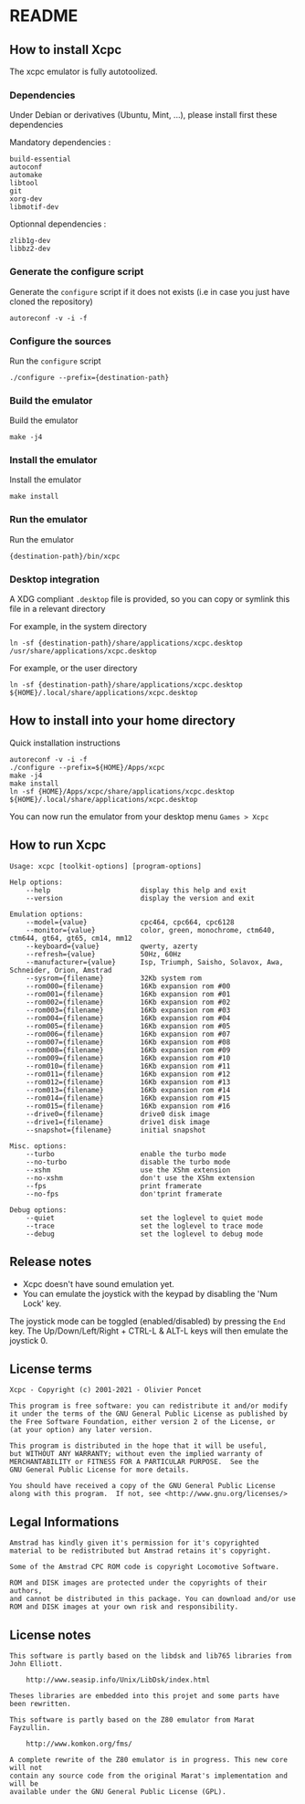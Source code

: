 # README

## How to install Xcpc

The xcpc emulator is fully autotoolized.

### Dependencies

Under Debian or derivatives (Ubuntu, Mint, ...), please install first these dependencies

Mandatory dependencies :

```
build-essential
autoconf
automake
libtool
git
xorg-dev
libmotif-dev
```

Optionnal dependencies :

```
zlib1g-dev
libbz2-dev
```

### Generate the configure script

Generate the `configure` script if it does not exists (i.e in case you just have cloned the repository)

```
autoreconf -v -i -f
```

### Configure the sources

Run the `configure` script

```
./configure --prefix={destination-path}
```

### Build the emulator

Build the emulator

```
make -j4
```

### Install the emulator

Install the emulator

```
make install
```

### Run the emulator

Run the emulator

```
{destination-path}/bin/xcpc
```

### Desktop integration

A XDG compliant `.desktop` file is provided, so you can copy or symlink this file in a relevant directory

For example, in the system directory

```
ln -sf {destination-path}/share/applications/xcpc.desktop /usr/share/applications/xcpc.desktop
```

For example, or the user directory

```
ln -sf {destination-path}/share/applications/xcpc.desktop ${HOME}/.local/share/applications/xcpc.desktop
```

## How to install into your home directory

Quick installation instructions

```
autoreconf -v -i -f
./configure --prefix=${HOME}/Apps/xcpc
make -j4
make install
ln -sf {HOME}/Apps/xcpc/share/applications/xcpc.desktop ${HOME}/.local/share/applications/xcpc.desktop
```

You can now run the emulator from your desktop menu `Games > Xcpc`

## How to run Xcpc

```
Usage: xcpc [toolkit-options] [program-options]

Help options:
    --help                      display this help and exit
    --version                   display the version and exit

Emulation options:
    --model={value}             cpc464, cpc664, cpc6128
    --monitor={value}           color, green, monochrome, ctm640, ctm644, gt64, gt65, cm14, mm12
    --keyboard={value}          qwerty, azerty
    --refresh={value}           50Hz, 60Hz
    --manufacturer={value}      Isp, Triumph, Saisho, Solavox, Awa, Schneider, Orion, Amstrad
    --sysrom={filename}         32Kb system rom
    --rom000={filename}         16Kb expansion rom #00
    --rom001={filename}         16Kb expansion rom #01
    --rom002={filename}         16Kb expansion rom #02
    --rom003={filename}         16Kb expansion rom #03
    --rom004={filename}         16Kb expansion rom #04
    --rom005={filename}         16Kb expansion rom #05
    --rom006={filename}         16Kb expansion rom #07
    --rom007={filename}         16Kb expansion rom #08
    --rom008={filename}         16Kb expansion rom #09
    --rom009={filename}         16Kb expansion rom #10
    --rom010={filename}         16Kb expansion rom #11
    --rom011={filename}         16Kb expansion rom #12
    --rom012={filename}         16Kb expansion rom #13
    --rom013={filename}         16Kb expansion rom #14
    --rom014={filename}         16Kb expansion rom #15
    --rom015={filename}         16Kb expansion rom #16
    --drive0={filename}         drive0 disk image
    --drive1={filename}         drive1 disk image
    --snapshot={filename}       initial snapshot

Misc. options:
    --turbo                     enable the turbo mode
    --no-turbo                  disable the turbo mode
    --xshm                      use the XShm extension
    --no-xshm                   don't use the XShm extension
    --fps                       print framerate
    --no-fps                    don'tprint framerate

Debug options:
    --quiet                     set the loglevel to quiet mode
    --trace                     set the loglevel to trace mode
    --debug                     set the loglevel to debug mode

```

## Release notes

  * Xcpc doesn't have sound emulation yet.
  * You can emulate the joystick with the keypad by disabling the 'Num Lock' key.

The joystick mode can be toggled (enabled/disabled) by pressing the `End` key.
The Up/Down/Left/Right + CTRL-L & ALT-L keys will then emulate the joystick 0.

## License terms

```
Xcpc - Copyright (c) 2001-2021 - Olivier Poncet

This program is free software: you can redistribute it and/or modify
it under the terms of the GNU General Public License as published by
the Free Software Foundation, either version 2 of the License, or
(at your option) any later version.

This program is distributed in the hope that it will be useful,
but WITHOUT ANY WARRANTY; without even the implied warranty of
MERCHANTABILITY or FITNESS FOR A PARTICULAR PURPOSE.  See the
GNU General Public License for more details.

You should have received a copy of the GNU General Public License
along with this program.  If not, see <http://www.gnu.org/licenses/>
```

## Legal Informations

```
Amstrad has kindly given it's permission for it's copyrighted
material to be redistributed but Amstrad retains it's copyright.

Some of the Amstrad CPC ROM code is copyright Locomotive Software.

ROM and DISK images are protected under the copyrights of their authors,
and cannot be distributed in this package. You can download and/or use
ROM and DISK images at your own risk and responsibility.
```

## License notes

```
This software is partly based on the libdsk and lib765 libraries from John Elliott.

    http://www.seasip.info/Unix/LibDsk/index.html

Theses libraries are embedded into this projet and some parts have been rewritten.
```

```
This software is partly based on the Z80 emulator from Marat Fayzullin.

    http://www.komkon.org/fms/

A complete rewrite of the Z80 emulator is in progress. This new core will not
contain any source code from the original Marat's implementation and will be
available under the GNU General Public License (GPL).
```

